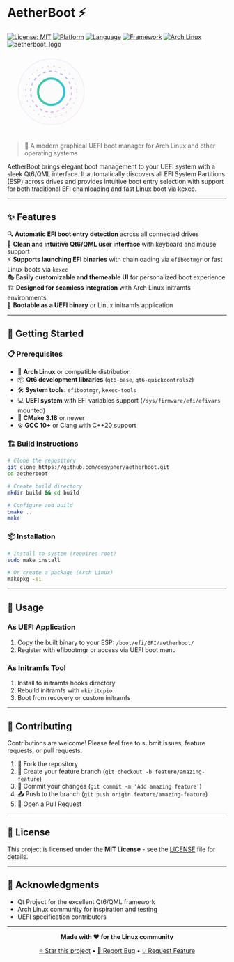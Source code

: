 # AetherBoot ⚡

[![License: MIT](https://img.shields.io/badge/License-MIT-yellow.svg)](https://opensource.org/licenses/MIT)
[![Platform](https://img.shields.io/badge/Platform-UEFI-blue.svg)](https://uefi.org/)
[![Language](https://img.shields.io/badge/Language-C%2B%2B20-orange.svg)](https://isocpp.org/)
[![Framework](https://img.shields.io/badge/Framework-Qt6%2FQML-green.svg)](https://www.qt.io/)
[![Arch Linux](https://img.shields.io/badge/Built%20for-Arch%20Linux-1793d1.svg)](https://archlinux.org/)
![aetherboot_logo](https://github.com/user-attachments/assets/30b76030-798e-4551-b2b7-3da594697ddb)
<svg viewBox="0 0 300 120" xmlns="http://www.w3.org/2000/svg">
  <defs>
    <linearGradient id="aetherGradient" x1="0%" y1="0%" x2="100%" y2="100%">
      <stop offset="0%" style="stop-color:#4F46E5;stop-opacity:1" />
      <stop offset="50%" style="stop-color:#7C3AED;stop-opacity:1" />
      <stop offset="100%" style="stop-color:#EC4899;stop-opacity:1" />
    </linearGradient>
    <linearGradient id="bootGradient" x1="0%" y1="0%" x2="100%" y2="0%">
      <stop offset="0%" style="stop-color:#10B981;stop-opacity:1" />
      <stop offset="100%" style="stop-color:#06B6D4;stop-opacity:1" />
    </linearGradient>
    <filter id="glow">
      <feGaussianBlur stdDeviation="3" result="coloredBlur"/>
      <feMerge> 
        <feMergeNode in="coloredBlur"/>
        <feMergeNode in="SourceGraphic"/>
      </feMerge>
    </filter>
    <radialGradient id="starGlow" cx="50%" cy="50%" r="50%">
      <stop offset="0%" style="stop-color:#FFFFFF;stop-opacity:0.8" />
      <stop offset="100%" style="stop-color:#FFFFFF;stop-opacity:0" />
    </radialGradient>
  </defs>
  <circle cx="60" cy="60" r="45" fill="url(#aetherGradient)" opacity="0.1" stroke="url(#aetherGradient)" stroke-width="1" fill-opacity="0.05"/>
  <g transform="translate(60,60)">
    <circle cx="0" cy="0" r="18" fill="none" stroke="url(#bootGradient)" stroke-width="3" opacity="0.8"/>
    <line x1="0" y1="-25" x2="0" y2="-8" stroke="url(#bootGradient)" stroke-width="3" stroke-linecap="round"/>
    <circle cx="0" cy="0" r="28" fill="none" stroke="url(#aetherGradient)" stroke-width="1.5" opacity="0.4" stroke-dasharray="4,4">
      <animateTransform attributeName="transform" attributeType="XML" type="rotate" from="0" to="360" dur="20s" repeatCount="indefinite"/>
    </circle>
    <circle cx="0" cy="0" r="35" fill="none" stroke="url(#aetherGradient)" stroke-width="1" opacity="0.3" stroke-dasharray="2,6">
      <animateTransform attributeName="transform" attributeType="XML" type="rotate" from="360" to="0" dur="30s" repeatCount="indefinite"/>
    </circle>
  </g>
  <circle cx="25" cy="25" r="1.5" fill="#FFFFFF" opacity="0.7">
    <animate attributeName="opacity" values="0.7;0.3;0.7" dur="3s" repeatCount="indefinite"/>
  </circle>
  <circle cx="90" cy="30" r="1" fill="#FFFFFF" opacity="0.5">
    <animate attributeName="opacity" values="0.5;0.9;0.5" dur="4s" repeatCount="indefinite"/>
  </circle>
  <circle cx="35" cy="90" r="1.2" fill="#FFFFFF" opacity="0.6">
    <animate attributeName="opacity" values="0.6;0.2;0.6" dur="2.5s" repeatCount="indefinite"/>
  </circle>
  <circle cx="85" cy="85" r="0.8" fill="#FFFFFF" opacity="0.4">
    <animate attributeName="opacity" values="0.4;0.8;0.4" dur="5s" repeatCount="indefinite"/>
  </circle>
</svg>

> 🚀 A modern graphical UEFI boot manager for Arch Linux and other operating systems

AetherBoot brings elegant boot management to your UEFI system with a sleek Qt6/QML interface. It automatically discovers all EFI System Partitions (ESP) across drives and provides intuitive boot entry selection with support for both traditional EFI chainloading and fast Linux boot via kexec.

---

## ✨ Features

🔍 **Automatic EFI boot entry detection** across all connected drives  
🎨 **Clean and intuitive Qt6/QML user interface** with keyboard and mouse support  
⚡ **Supports launching EFI binaries** with chainloading via `efibootmgr` or fast Linux boots via `kexec`  
🎭 **Easily customizable and themeable UI** for personalized boot experience  
🏗️ **Designed for seamless integration** with Arch Linux initramfs environments  
💾 **Bootable as a UEFI binary** or Linux initramfs application  

---

## 🚀 Getting Started

### 📋 Prerequisites

- 🐧 **Arch Linux** or compatible distribution
- 📦 **Qt6 development libraries** (`qt6-base`, `qt6-quickcontrols2`)
- 🛠️ **System tools**: `efibootmgr`, `kexec-tools`
- 💻 **UEFI system** with EFI variables support (`/sys/firmware/efi/efivars` mounted)
- 🔨 **CMake 3.18** or newer
- ⚙️ **GCC 10+** or Clang with C++20 support

### 🏗️ Build Instructions

```bash
# Clone the repository
git clone https://github.com/desypher/aetherboot.git
cd aetherboot

# Create build directory
mkdir build && cd build

# Configure and build
cmake ..
make
```

### 📦 Installation

```bash
# Install to system (requires root)
sudo make install

# Or create a package (Arch Linux)
makepkg -si
```

---

## 🎯 Usage

### As UEFI Application
1. Copy the built binary to your ESP: `/boot/efi/EFI/aetherboot/`
2. Register with efibootmgr or access via UEFI boot menu

### As Initramfs Tool
1. Install to initramfs hooks directory
2. Rebuild initramfs with `mkinitcpio`
3. Boot from recovery or custom initramfs

---

## 🤝 Contributing

Contributions are welcome! Please feel free to submit issues, feature requests, or pull requests.

1. 🍴 Fork the repository
2. 🌿 Create your feature branch (`git checkout -b feature/amazing-feature`)
3. 💾 Commit your changes (`git commit -m 'Add amazing feature'`)
4. 📤 Push to the branch (`git push origin feature/amazing-feature`)
5. 🔄 Open a Pull Request

---

## 📄 License

This project is licensed under the **MIT License** - see the [LICENSE](LICENSE) file for details.

---

## 🙏 Acknowledgments

- Qt Project for the excellent Qt6/QML framework
- Arch Linux community for inspiration and testing
- UEFI specification contributors

---

<div align="center">

**Made with ❤️ for the Linux community**

[⭐ Star this project](https://github.com/desypher/aetherboot) • [🐛 Report Bug](https://github.com/desypher/aetherboot/issues) • [💡 Request Feature](https://github.com/desypher/aetherboot/issues)

</div>
